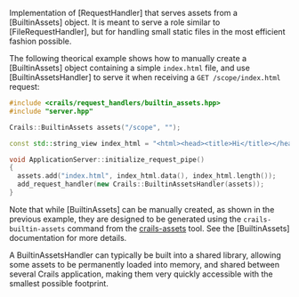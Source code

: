 Implementation of [RequestHandler] that serves assets from a [BuiltinAssets] object. It is meant to serve a role similar to [FileRequestHandler], but for handling small static files in the most efficient fashion possible.

The following theorical example shows how to manually create a [BuiltinAssets] object containing a simple `index.html` file, and use [BuiltinAssetsHandler] to serve it when receiving a `GET /scope/index.html` request:

```c++
#include <crails/request_handlers/builtin_assets.hpp>
#include "server.hpp"

Crails::BuiltinAssets assets("/scope", "");

const std::string_view index_html = "<html><head><title>Hi</title></head><body>Hello World!</body></html>";

void ApplicationServer::initialize_request_pipe()
{
  assets.add("index.html", index_html.data(), index_html.length()); 
  add_request_handler(new Crails::BuiltinAssetsHandler(assets));
}
```

Note that while [BuiltinAssets] can be manually created, as shown in the previous example, they are designed to be generated using the `crails-builtin-assets` command from the [crails-assets](https://github.com/crails-framework/crails-assets) tool. See the [BuiltinAssets] documentation for more details.

A BuiltinAssetsHandler can typically be built into a shared library, allowing some assets to be permanently loaded into memory, and shared between several Crails application, making them very quickly accessible with the smallest possible footprint.
